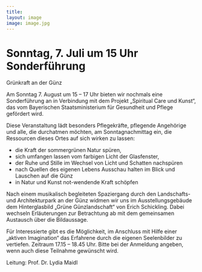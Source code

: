 ```yaml
---
title: 
layout: image
image: image.jpg
---
```

# Sonntag, 7. Juli um 15 Uhr Sonderführung   

Grünkraft an der Günz

Am Sonntag 7. August um 15 – 17 Uhr bieten wir nochmals eine Sonderführung an in Verbindung mit dem Projekt „Spiritual Care und Kunst“, das vom Bayerischen Staatsministerium für Gesundheit und Pflege gefördert wird.

Diese Veranstaltung lädt besonders Pflegekräfte, pflegende Angehörige und alle, die durchatmen möchten, am Sonntagnachmittag ein, die Ressourcen dieses Ortes auf sich wirken zu lassen: 

-	die Kraft der sommergrünen Natur spüren, 
-	sich umfangen lassen vom farbigen Licht der Glasfenster, 
-	der Ruhe und Stille im Wechsel von Licht und Schatten nachspüren 
-	nach Quellen des eigenen Lebens Ausschau halten im Blick und Lauschen auf die Günz
-	in Natur und Kunst not-wendende Kraft schöpfen

Nach einem musikalisch begleiteten Spaziergang durch den Landschafts- und Architekturpark an der Günz widmen wir uns im Ausstellungsgebäude dem Hinterglasbild „Grüne Günzlandschaft“ von Erich Schickling. Dabei wechseln Erläuterungen zur Betrachtung ab mit dem gemeinsamen Austausch über die Bildaussage.

Für Interessierte gibt es die Möglichkeit, im Anschluss mit Hilfe einer „aktiven Imagination“ das Erfahrene durch die eigenen Seelenbilder zu vertiefen. Zeitraum 17.15 – 18.45 Uhr. 
Bitte bei der Anmeldung angeben, wenn auch diese Teilnahme gewünscht wird.

Leitung: Prof. Dr. Lydia Maidl


